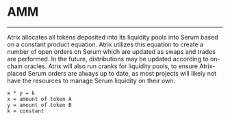 # AMM
---

Atrix allocates all tokens deposited into its liquidity pools into Serum based on a constant product equation. Atrix utilizes this equation to create a number of open orders on Serum which are updated as swaps and trades are performed. In the future, distributions may be updated according to on-chain oracles. Atrix will also run cranks for liquidity pools, to ensure Atrix-placed Serum orders are always up to date, as most projects will likely not have the resources to manage Serum liquidity on their own.

```code
x * y = k
x = amount of token A
y = amount of token B
k = constant
```